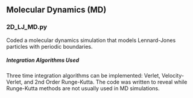 ## Molecular Dynamics (MD)

### 2D_LJ_MD.py

Coded a molecular dynamics simulation that models Lennard-Jones particles with periodic boundaries. 

##### Integration Algorithms Used

Three time integration algorithms can be implemented: Verlet, Velocity-Verlet, and 2nd Order Runge-Kutta. The code was written to reveal while Runge-Kutta methods are not usually used in MD simulations.
